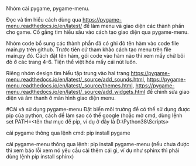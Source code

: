 Nhóm cài pygame, pygame-menu. 

Đọc và tìm hiểu cách dùng qua https://pygame-menu.readthedocs.io/en/latest/ để làm menu và giao diện các thành phần cho game. Cố gắng tìm hiểu sâu vào cách tạo giao diện qua pygame-menu.

Nhóm code bổ sung các thành phần đã có ghi đỏ tên hàm vào code file main.py trên github. Trước tiên cứ tham khảo cách tạo menu trên file main.py đó.
Cách đặt tên hàm, gói code vào hàm nào thì xem mấy chữ bôi đỏ ở các trang 4-6. Tiện thể việt hóa mấy cái nút luôn.

Riêng nhóm design tìm hiểu tập trung vào hai trang https://pygame-menu.readthedocs.io/en/latest/_source/add_sounds.html, https://pygame-menu.readthedocs.io/en/latest/_source/themes.html, https://pygame-menu.readthedocs.io/en/latest/_source/add_widgets.html để chỉnh sửa giao diện và âm thanh ở màn hình giao diện menu.



#Cài và sử dụng pygame-menu
Đặt biến môi trường để có thể sử dụng được pip của python, cách để làm sao có thể google
(hoặc mở cmd, dùng lệnh set PATH=<tên thư mục để pip, ví dụ ở đây là D:\Python38\Scripts>

cài pygame thông qua lệnh cmd: 
  pip install pygame
  
cài pygame-menu thông qua lệnh:
  pip install pygame-menu
(nếu chưa được thì xem báo lỗi xem nó yêu cầu cài thêm cái gì, ví dụ như sphinx thì phải dùng lệnh pip install sphinx)

